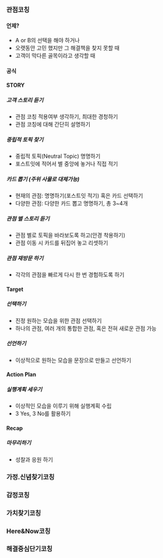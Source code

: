 ### 관점코칭
#### 언제?
* A or B의 선택을 해야 하거나
* 오랫동안 고민 했지만 그 해결책을 찾지 못할 때
* 고객이 막다른 골목이라고 생각할 때
#### 공식

#### STORY
##### 고객 스토리 듣기
* 관점 코칭 적용여부 생각하기, 최대한 경청하기
* 관점 코칭에 대해 간단히 설명하기
##### 중립적 토픽 찾기
* 중립적 토픽(Neutral Topic) 명명하기
* 포스트잇에 적어서 별 중앙에 놓거나 직접 적기
##### 카드 뽑기 (주위 사물로 대체가능)
* 현재의 관점: 명명하기(포스트잇 적기) 혹은 카드 선택하기
* 다양한 관점: 다양한 카드 뽑고 명명하기, 총 3~4개
##### 관점 별 스토리 듣기
* 관점 별로 토픽을 바라보도록 하고(안경 착용하기)
* 관점 이동 시 카드를 뒤집어 놓고 리셋하기
##### 관점 재방문 하기
* 각각의 관점을 빠르게 다시 한 번 경험하도록 하기

#### Target
##### 선택하기
* 진정 원하는 모습을 위한 관점 선택하기
* 하나의 관점, 여러 개의 통합한 관점, 혹은 전혀 새로운 관점 가능
##### 선언하기
* 이상적으로 원하는 모습을 문장으로 만들고 선언하기

#### Action Plan
##### 실행계획 세우기
* 이상적인 모습을 이루기 위해 실행계획 수립
* 3 Yes, 3 No를 활용하기
#### Recap
##### 마무리하기
* 성찰과 응원 하기

### 가정.신념찾기코칭
### 감정코칭
### 가치찾기코칭
### Here&Now코칭
### 해결중심단기코칭
